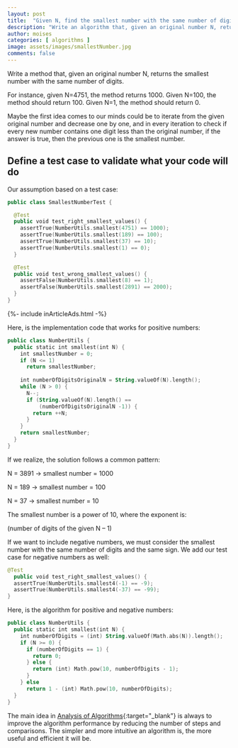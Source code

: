 ```yaml
---
layout: post
title:  "Given N, find the smallest number with the same number of digits"
description: "Write an algorithm that, given an original number N, returns the smallest number with the same number of digits. For instance, given 123, return 100"
author: moises
categories: [ algorithms ]
image: assets/images/smallestNumber.jpg
comments: false
---
```


Write a method that, given an original number N, returns the smallest number with the same number of digits.

For instance, given N=4751, the method returns 1000. Given N=100, the method should return 100. Given N=1, the method should return 0.

Maybe the first idea comes to our minds could be to iterate from the given original number and decrease one by one, and in every iteration to check if every new number contains one digit less than the original number, if the answer is true, then the previous one is the smallest number.

## Define a test case to validate what your code will do

Our assumption based on a test case:

```kotlin
public class SmallestNumberTest {

  @Test
  public void test_right_smallest_values() {
    assertTrue(NumberUtils.smallest(4751) == 1000);
    assertTrue(NumberUtils.smallest(189) == 100);
    assertTrue(NumberUtils.smallest(37) == 10);
    assertTrue(NumberUtils.smallest(1) == 0);
  }

  @Test
  public void test_wrong_smallest_values() {
    assertFalse(NumberUtils.smallest(8) == 1);
    assertFalse(NumberUtils.smallest(2891) == 2000);
  }
}
```

<div>
{%- include inArticleAds.html -%}
</div>

Here, is the implementation code that works for positive numbers:

```kotlin
public class NumberUtils {
  public static int smallest(int N) {
    int smallestNumber = 0;
    if (N <= 1)
      return smallestNumber;
    
    int numberOfDigitsOriginalN = String.valueOf(N).length();
    while (N > 0) {
      N--;
      if (String.valueOf(N).length() ==
          (numberOfDigitsOriginalN -1)) {
        return ++N;
      }
    }
    return smallestNumber;
  }
}
```

If we realize, the solution follows a common pattern:

N = 3891 -> smallest number = 1000

N = 189 -> smallest number = 100

N = 37 -> smallest number = 10

The smallest number is a power of 10, where the exponent is:

(number of digits of the given N – 1)

If we want to include negative numbers, we must consider the smallest number with the same number of digits and the same sign. We add our test case for negative numbers as well:

```kotlin
@Test
  public void test_right_smallest_values() {
  assertTrue(NumberUtils.smallest4(-1) == -9);
  assertTrue(NumberUtils.smallest4(-37) == -99);
}
```

Here, is the algorithm for positive and negative numbers:

```kotlin
public class NumberUtils {
  public static int smallest(int N) {
    int numberOfDigits = (int) String.valueOf(Math.abs(N)).length();
    if (N >= 0) {
      if (numberOfDigits == 1) {
        return 0;
      } else {
        return (int) Math.pow(10, numberOfDigits - 1);
      }
    } else
      return 1 - (int) Math.pow(10, numberOfDigits);
  }
}
```

The main idea in [Analysis of Algorithms](https://codersite.dev/big-o-notation-analysis-of-algorithms/){:target="_blank"} is always to improve the algorithm performance by reducing the number of steps and comparisons. The simpler and more intuitive an algorithm is, the more useful and efficient it will be.
